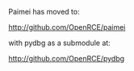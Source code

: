 Paimei has moved to:

http://github.com/OpenRCE/paimei

with pydbg as a submodule at:

http://github.com/OpenRCE/pydbg